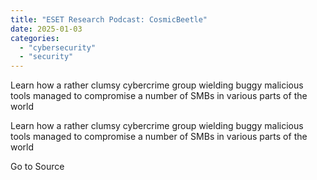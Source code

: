 ```yaml
---
title: "ESET Research Podcast: CosmicBeetle"
date: 2025-01-03
categories: 
  - "cybersecurity"
  - "security"
---
```


Learn how a rather clumsy cybercrime group wielding buggy malicious tools managed to compromise a number of SMBs in various parts of the world

Learn how a rather clumsy cybercrime group wielding buggy malicious tools managed to compromise a number of SMBs in various parts of the world

Go to Source
